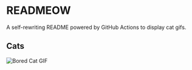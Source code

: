 # READMEOW

A self-rewriting README powered by GitHub Actions to display cat gifs.

## Cats

![Bored Cat GIF](https://media4.giphy.com/media/v1.Y2lkPTlhY2QwMmRhdWp2YnBkdGZrZHhmcHN2bndwODFybXRyaDB4djZjNTk2NnRpMDFiZyZlcD12MV9naWZzX3NlYXJjaCZjdD1n/mlvseq9yvZhba/200.gif)
